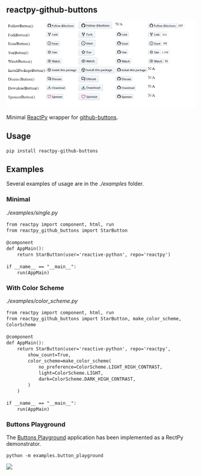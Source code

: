 ## reactpy-github-buttons

![](https://raw.githubusercontent.com/stevej2608/reactpy-github-buttons/master/docs/showcase.png)


 Minimal [ReactPy] wrapper for [github-buttons].

## Usage

    pip install reactpy-github-buttons


## Examples

Several examples of usage are in the *./examples* folder.

### Minimal

*./examples/single.py*
```
from reactpy import component, html, run
from reactpy_github_buttons import StarButton

@component
def AppMain():
    return StarButton(user='reactive-python', repo='reactpy')

if __name__ == "__main__":
    run(AppMain)
```

### With Color Scheme

*./examples/color_scheme.py*
```
from reactpy import component, html, run
from reactpy_github_buttons import StarButton, make_color_scheme, ColorScheme

@component
def AppMain():
    return StarButton(user='reactive-python', repo='reactpy',
        show_count=True,
        color_scheme=make_color_scheme(
            no_preference=ColorScheme.LIGHT_HIGH_CONTRAST,
            light=ColorScheme.LIGHT,
            dark=ColorScheme.DARK_HIGH_CONTRAST,
        )
    )

if __name__ == "__main__":
    run(AppMain)
```

### Buttons Playground

The [Buttons Playground](https://buttons.github.io/) application has been implemented 
as a RectPy demonstrator.

    python -m examples.button_playground

![](https://raw.githubusercontent.com/stevej2608/reactpy-github-buttons/docs/playground.png)


[github-buttons]: https://github.com/buttons/github-buttons
[ReactPy]: https://github.com/reactive-python/reactpy